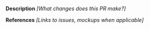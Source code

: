 **Description**
_[What changes does this PR make?]_

**References**
_[Links to issues, mockups when applicable]_
